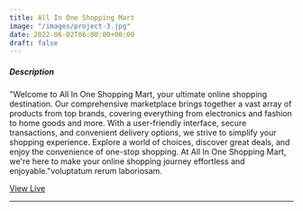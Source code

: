 ```yaml
---
title: All In One Shopping Mart
image: "/images/project-3.jpg"
date: 2022-06-02T06:00:00+00:00
draft: false
---
```



##### Description

"Welcome to All In One Shopping Mart, your ultimate online shopping destination. Our comprehensive marketplace brings together a vast array of products from top brands, covering everything from electronics and fashion to home goods and more. With a user-friendly interface, secure transactions, and convenient delivery options, we strive to simplify your shopping experience. Explore a world of choices, discover great deals, and enjoy the convenience of one-stop shopping. At All In One Shopping Mart, we're here to make your online shopping journey effortless and enjoyable."voluptatum rerum laboriosam.

[View Live](https://a-i-o-shopping-mart.vercel.app)

---
